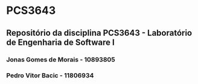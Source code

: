 # PCS3643
## Repositório da disciplina PCS3643 - Laboratório de Engenharia de Software I
### Jonas Gomes de Morais - 10893805
### Pedro Vitor Bacic - 11806934